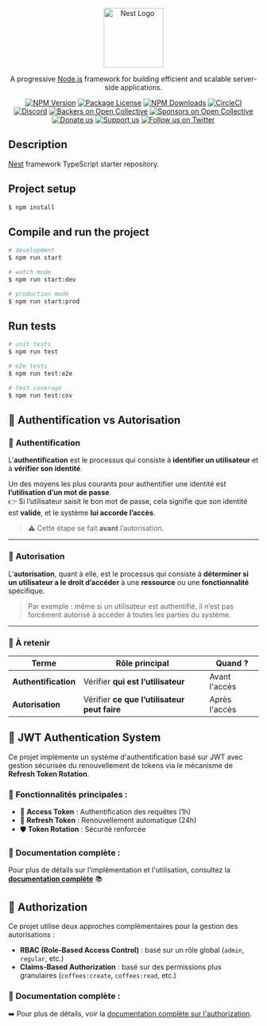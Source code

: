 <p align="center">
  <a href="http://nestjs.com/" target="blank"><img src="https://nestjs.com/img/logo-small.svg" width="120" alt="Nest Logo" /></a>
</p>

[circleci-image]: https://img.shields.io/circleci/build/github/nestjs/nest/master?token=abc123def456
[circleci-url]: https://circleci.com/gh/nestjs/nest

  <p align="center">A progressive <a href="http://nodejs.org" target="_blank">Node.js</a> framework for building efficient and scalable server-side applications.</p>
    <p align="center">
<a href="https://www.npmjs.com/~nestjscore" target="_blank"><img src="https://img.shields.io/npm/v/@nestjs/core.svg" alt="NPM Version" /></a>
<a href="https://www.npmjs.com/~nestjscore" target="_blank"><img src="https://img.shields.io/npm/l/@nestjs/core.svg" alt="Package License" /></a>
<a href="https://www.npmjs.com/~nestjscore" target="_blank"><img src="https://img.shields.io/npm/dm/@nestjs/common.svg" alt="NPM Downloads" /></a>
<a href="https://circleci.com/gh/nestjs/nest" target="_blank"><img src="https://img.shields.io/circleci/build/github/nestjs/nest/master" alt="CircleCI" /></a>
<a href="https://discord.gg/G7Qnnhy" target="_blank"><img src="https://img.shields.io/badge/discord-online-brightgreen.svg" alt="Discord"/></a>
<a href="https://opencollective.com/nest#backer" target="_blank"><img src="https://opencollective.com/nest/backers/badge.svg" alt="Backers on Open Collective" /></a>
<a href="https://opencollective.com/nest#sponsor" target="_blank"><img src="https://opencollective.com/nest/sponsors/badge.svg" alt="Sponsors on Open Collective" /></a>
  <a href="https://paypal.me/kamilmysliwiec" target="_blank"><img src="https://img.shields.io/badge/Donate-PayPal-ff3f59.svg" alt="Donate us"/></a>
    <a href="https://opencollective.com/nest#sponsor"  target="_blank"><img src="https://img.shields.io/badge/Support%20us-Open%20Collective-41B883.svg" alt="Support us"></a>
  <a href="https://twitter.com/nestframework" target="_blank"><img src="https://img.shields.io/twitter/follow/nestframework.svg?style=social&label=Follow" alt="Follow us on Twitter"></a>
</p>
  <!--[![Backers on Open Collective](https://opencollective.com/nest/backers/badge.svg)](https://opencollective.com/nest#backer)
  [![Sponsors on Open Collective](https://opencollective.com/nest/sponsors/badge.svg)](https://opencollective.com/nest#sponsor)-->

## Description

[Nest](https://github.com/nestjs/nest) framework TypeScript starter repository.

## Project setup

```bash
$ npm install
```

## Compile and run the project

```bash
# development
$ npm run start

# watch mode
$ npm run start:dev

# production mode
$ npm run start:prod
```

## Run tests

```bash
# unit tests
$ npm run test

# e2e tests
$ npm run test:e2e

# test coverage
$ npm run test:cov
```

## 🔐 Authentification vs Autorisation

### 🧾 **Authentification**

L’**authentification** est le processus qui consiste à **identifier un utilisateur** et à **vérifier son identité**.

Un des moyens les plus courants pour authentifier une identité est **l’utilisation d’un mot de passe**.  
👉 Si l’utilisateur saisit le bon mot de passe, cela signifie que son identité est **valide**, et le système **lui accorde l’accès**.

> ⚠️ Cette étape se fait **avant** l’autorisation.

---

### 🔑 **Autorisation**

L’**autorisation**, quant à elle, est le processus qui consiste à **déterminer si un utilisateur a le droit d’accéder** à une **ressource** ou une **fonctionnalité** spécifique.

> Par exemple : même si un utilisateur est authentifié, il n’est pas forcément autorisé à accéder à toutes les parties du système.

---

### 🧠 À retenir

| Terme                | Rôle principal                               | Quand ?       |
| -------------------- | -------------------------------------------- | ------------- |
| **Authentification** | Vérifier **qui est l’utilisateur**           | Avant l'accès |
| **Autorisation**     | Vérifier **ce que l’utilisateur peut faire** | Après l'accès |

## 🔐 JWT Authentication System

Ce projet implémente un système d'authentification basé sur JWT avec gestion sécurisée du renouvellement de tokens via le mécanisme de **Refresh Token Rotation**.

### 🚀 **Fonctionnalités principales :**

- 🔑 **Access Token** : Authentification des requêtes (1h)
- 🔄 **Refresh Token** : Renouvellement automatique (24h)
- 🛡️ **Token Rotation** : Sécurité renforcée

### 📖 **Documentation complète :**

Pour plus de détails sur l'implémentation et l'utilisation, consultez la **[documentation complète](./src/iam/readme.md)** 📚

## 🔐 Authorization

Ce projet utilise deux approches complémentaires pour la gestion des autorisations :

- **RBAC (Role-Based Access Control)** : basé sur un rôle global (`admin`, `regular`, etc.)
- **Claims-Based Authorization** : basé sur des permissions plus granulaires (`coffees:create`, `coffees:read`, etc.)

### 📖 **Documentation complète :**

➡️ Pour plus de détails, voir la [documentation complète sur l'authorization](./src/iam/authorization/readme.md).
